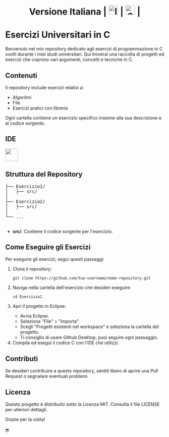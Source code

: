 <div align="center"> 
  
# Versione Italiana | <a href="./README_English.md"><img src="https://www.pikpng.com/pngl/m/85-850967_welcome-in-saint-brieuc-bay-clipart.png" alt="Italy" height="30" width="30"></a> | <a href="./README/README_Spain.md"><img src="https://www.pikpng.com/pngl/m/243-2437383_spanish-flag-01-map-of-spain-spanish-flag.png" alt="Spain" height="30" width="30"></a> |

</div>
    <h1>Esercizi Universitari in C</h1>
    <p>Benvenuto nel mio repository dedicato agli esercizi di programmazione in C svolti durante i miei studi universitari. Qui troverai una raccolta di progetti ed esercizi che coprono vari argomenti, concetti e tecniche in C.</p>
    <h2>Contenuti</h2>
    <p>Il repository include esercizi relativi a:</p>
    <ul>
        <li>Algoritmi</li>
        <li>File</li>
        <li>Esercizi pratici con librerie</li>
    </ul>
    <p>Ogni cartella contiene un esercizio specifico insieme alla sua descrizione e al codice sorgente.</p>
    <h2>IDE</h2>
    <img src="https://cdn.jsdelivr.net/gh/devicons/devicon@latest/icons/clion/clion-original.svg" width="40" height="40" />
    <h2>Struttura del Repository</h2>
    <pre>
├── Esercizio1/
│   ├── src/
│ 
├── Esercizio2/
│   ├── src/
│   
└── ...
    </pre>
    <ul>
        <li><strong>src/</strong>: Contiene il codice sorgente per l'esercizio.</li>
    </ul>
    <h2>Come Eseguire gli Esercizi</h2>
    <p>Per eseguire gli esercizi, segui questi passaggi:</p>
    <ol>
        <li>Clona il repository:</li>
        <pre><code>git clone https://github.com/tuo-username/nome-repository.git</code></pre>
        <li>Naviga nella cartella dell'esercizio che desideri eseguire:</li>
        <pre><code>cd Esercizio1</code></pre>
        <li>Apri il progetto in Eclipse:</li>
        <ul>
            <li>Avvia Eclipse.</li>
            <li>Seleziona "File" &gt; "Importa".</li>
            <li>Scegli "Progetti esistenti nel workspace" e seleziona la cartella del progetto.</li>
            <li>Ti consiglio di usare Github Desktop; puoi seguire ogni passaggio.</li>
        </ul>
        <li>Compila ed esegui il codice C con l'IDE che utilizzi.</li>
    </ol>
    <h2>Contributi</h2>
    <p>Se desideri contribuire a questo repository, sentiti libero di aprire una Pull Request o segnalare eventuali problemi.</p>
    <h2>Licenza</h2>
    <p>Questo progetto è distribuito sotto la Licenza MIT. Consulta il file LICENSE per ulteriori dettagli.</p>
    <p>Grazie per la visita!</p>
    <a href="./README.md/">⬅️</a>

